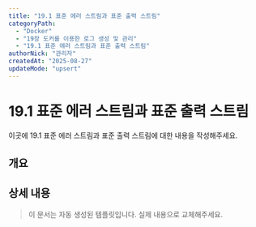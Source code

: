 ```yaml
---
title: "19.1 표준 에러 스트림과 표준 출력 스트림"
categoryPath:
  - "Docker"
  - "19장 도커를 이용한 로그 생성 및 관리"
  - "19.1 표준 에러 스트림과 표준 출력 스트림"
authorNick: "관리자"
createdAt: "2025-08-27"
updateMode: "upsert"
---
```


# 19.1 표준 에러 스트림과 표준 출력 스트림

이곳에 19.1 표준 에러 스트림과 표준 출력 스트림에 대한 내용을 작성해주세요.

## 개요

<!-- 내용을 작성해주세요 -->

## 상세 내용

<!-- 내용을 작성해주세요 -->

> 이 문서는 자동 생성된 템플릿입니다. 실제 내용으로 교체해주세요.
